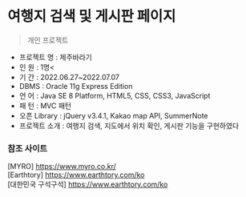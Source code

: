 여행지 검색 및 게시판 페이지
=====================
> 개인 프로젝트

- 프로젝트 명 : 제주바라기 <br>
- 인 원 : 1명<<br>
- 기 간 : 2022.06.27~2022.07.07 <br>
- DBMS : Oracle 11g Express Edition <br>
- 언 어 : Java SE 8 Platform, HTML5, CSS, CSS3, JavaScript <br>
- 패 턴 : MVC 패턴 <br>
- 오픈 Library : jQuery v3.4.1, Kakao map API, SummerNote <br>
- 프로젝트 소개 : 여행지 검색, 지도에서 위치 확인, 게시판 기능을 구현하였다 <br>

### 참조 사이트
[MYRO] https://www.myro.co.kr/<br>
[Earthtory] https://www.earthtory.com/ko<br>
[대한민국 구석구석] https://www.earthtory.com/ko<br>
